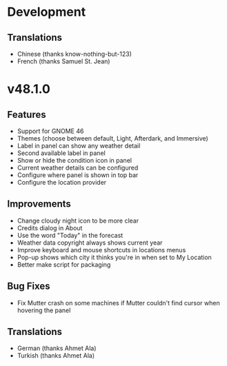 
# Development

## Translations

- Chinese (thanks know-nothing-but-123)
- French (thanks Samuel St. Jean)

# v48.1.0

## Features

- Support for GNOME 46
- Themes (choose between default, Light, Afterdark, and Immersive)
- Label in panel can show any weather detail
- Second available label in panel
- Show or hide the condition icon in panel
- Current weather details can be configured
- Configure where panel is shown in top bar
- Configure the location provider

## Improvements

- Change cloudy night icon to be more clear
- Credits dialog in About
- Use the word "Today" in the forecast
- Weather data copyright always shows current year
- Improve keyboard and mouse shortcuts in locations menus
- Pop-up shows which city it thinks you're in when set to My Location
- Better make script for packaging

## Bug Fixes

- Fix Mutter crash on some machines if Mutter couldn't find cursor when hovering the panel

## Translations

- German (thanks Ahmet Ala)
- Turkish (thanks Ahmet Ala)

